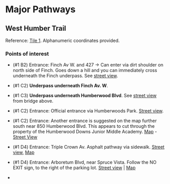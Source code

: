 # Major Pathways

## West Humber Trail

Reference: [Tile 1](http://www1.toronto.ca/City%20Of%20Toronto/Transportation%20Services/Cycling/Files/images/maps/downloads/2013_CyclingMap_tile1.png). Alphanumeric coordinates provided.

### Points of interest

* (#1 B2) Entrance: Finch Av W. and 427 -> Can enter via dirt shoulder on north side of Finch. Goes down a hill and you can immediately cross underneath the Finch underpass. See [street view](https://www.google.ca/maps/@43.734828,-79.6241,3a,89.8y,318.9h,76.46t/data=!3m4!1e1!3m2!1sCXRSMI_b3VMEliiLdaUy9g!2e0!5m1!1e3). 

* (#1 C2) **Underpass underneath Finch Av. W**. 

* (#1 C3) **Underpass underneath Humberwood Blvd**. See [street view](https://www.google.ca/maps/@43.730812,-79.619752,3a,75y,94.8h,75.77t/data=!3m4!1e1!3m2!1sPcZTxj5wKUf4_LFHTE5gMA!2e0!5m1!1e3) from bridge above.

* (#1 C2) Entrance: Official entrance via Humberwoods Park. [Street view](https://www.google.ca/maps/@43.730204,-79.619691,3a,75y,61.14h,81.23t/data=!3m4!1e1!3m2!1sRM1XY5FB2HU2IQI97fHnQg!2e0!5m1!1e3).

* (#1 C2) Entrance: Another entrance is suggested on the map further south near 850 Humberwood Blvd. This appears to cut through the property of the Humberwood Downs Junior Middle Academy.  [Map](https://www.google.ca/maps/place/43%C2%B043'44.0%22N+79%C2%B037'12.6%22W/@43.728878,-79.620155,15z/data=!3m1!4b1!4m2!3m1!1s0x0:0x0) - [Street View](https://www.google.ca/maps/place/43%C2%B043'44.0%22N+79%C2%B037'12.6%22W/@43.728878,-79.620157,3a,90y,120h,90t/data=!3m4!1e1!3m2!1slWxuzxT6lB3p-Mc7EnBPQg!2e0!4m2!3m1!1s0x0:0x0!6m1!1e1)

* (#1 D4) Entrance: Triple Crown Av. Asphalt pathway via sidewalk. [Street view](https://www.google.ca/maps/place/Triple+Crown+Ave/@43.724672,-79.603157,3a,75y,256.36h,80.77t/data=!3m4!1e1!3m2!1sGG02WDH_G0fjqAwSBAc1vQ!2e0!4m2!3m1!1s0x882b3a4dacb64817:0x991e1da9001e98ac), [Map](https://www.google.ca/maps/place/43%C2%B043'29.0%22N+79%C2%B036'11.4%22W/@43.72472,-79.603174,15z/data=!3m1!4b1!4m2!3m1!1s0x0:0x0)

* (#1 D4) Entrance: Arboretum Blvd, near Spruce Vista. Follow the NO EXIT sign, to the right of the parking lot. [Street view](https://www.google.ca/maps/@43.728308,-79.604417,3a,75y,98.53h,90t/data=!3m4!1e1!3m2!1sFWreWFqfvUEhd_tHYTKLDg!2e0!5m1!1e3) | [Map](https://www.google.ca/maps/place/43%C2%B043'41.8%22N+79%C2%B036'15.9%22W/@43.7280764,-79.6050064,17z/data=!4m2!3m1!1s0x0:0x0)

* 